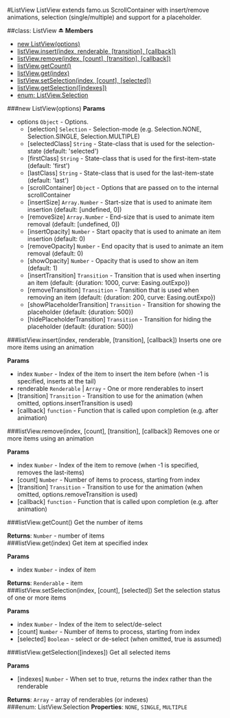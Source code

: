 <a name="module_ListView"></a>
#ListView
ListView extends famo.us ScrollContainer with insert/remove animations, selection (single/multiple) and support for a placeholder.

<a name="module_ListView"></a>
##class: ListView ⏏
**Members**

* [new ListView(options)](#module_ListView)
* [listView.insert(index, renderable, [transition], [callback])](#module_ListView#insert)
* [listView.remove(index, [count], [transition], [callback])](#module_ListView#remove)
* [listView.getCount()](#module_ListView#getCount)
* [listView.get(index)](#module_ListView#get)
* [listView.setSelection(index, [count], [selected])](#module_ListView#setSelection)
* [listView.getSelection([indexes])](#module_ListView#getSelection)
* [enum: ListView.Selection](#module_ListView.Selection)

<a name="module_ListView"></a>
###new ListView(options)
**Params**

- options `Object` - Options.
  - [selection] `Selection` - Selection-mode (e.g. Selection.NONE, Selection.SINGLE, Selection.MULTIPLE)
  - [selectedClass] `String` - State-class that is used for the selection-state (default: 'selected')
  - [firstClass] `String` - State-class that is used for the first-item-state (default: 'first')
  - [lastClass] `String` - State-class that is used for the last-item-state (default: 'last')
  - [scrollContainer] `Object` - Options that are passed on to the internal scrollContainer
  - [insertSize] `Array.Number` - Start-size that is used to animate item insertion (default: [undefined, 0])
  - [removeSize] `Array.Number` - End-size that is used to animate item removal (default: [undefined, 0])
  - [insertOpacity] `Number` - Start opacity that is used to animate an item insertion (default: 0)
  - [removeOpacity] `Number` - End opacity that is used to animate an item removal (default: 0)
  - [showOpacity] `Number` - Opacity that is used to show an item (default: 1)
  - [insertTransition] `Transition` - Transition that is used when inserting an item (default: {duration: 1000, curve: Easing.outExpo})
  - [removeTransition] `Transition` - Transition that is used when removing an item (default: {duration: 200, curve: Easing.outExpo})
  - [showPlaceholderTransition] `Transition` - Transition for showing the placeholder (default: {duration: 500})
  - [hidePlaceholderTransition] `Transition` - Transition for hiding the placeholder (default: {duration: 500})

<a name="module_ListView#insert"></a>
###listView.insert(index, renderable, [transition], [callback])
Inserts one ore more items using an animation

**Params**

- index `Number` - Index of the item to insert the item before (when -1 is specified, inserts at the tail)
- renderable `Renderable` | `Array` - One or more renderables to insert
- [transition] `Transition` - Transition to use for the animation (when omitted, options.insertTransition is used)
- [callback] `function` - Function that is called upon completion (e.g. after animation)

<a name="module_ListView#remove"></a>
###listView.remove(index, [count], [transition], [callback])
Removes one or more items using an animation

**Params**

- index `Number` - Index of the item to remove (when -1 is specified, removes the last-items)
- [count] `Number` - Number of items to process, starting from index
- [transition] `Transition` - Transition to use for the animation (when omitted, options.removeTransition is used)
- [callback] `function` - Function that is called upon completion (e.g. after animation)

<a name="module_ListView#getCount"></a>
###listView.getCount()
Get the number of items

**Returns**: `Number` - number of items  
<a name="module_ListView#get"></a>
###listView.get(index)
Get item at specified index

**Params**

- index `Number` - index of item

**Returns**: `Renderable` - item  
<a name="module_ListView#setSelection"></a>
###listView.setSelection(index, [count], [selected])
Set the selection status of one or more items

**Params**

- index `Number` - Index of the item to select/de-select
- [count] `Number` - Number of items to process, starting from index
- [selected] `Boolean` - select or de-select (when omitted, true is assumed)

<a name="module_ListView#getSelection"></a>
###listView.getSelection([indexes])
Get all selected items

**Params**

- [indexes] `Number` - When set to true, returns the index rather than the renderable

**Returns**: `Array` - array of renderables (or indexes)  
<a name="module_ListView.Selection"></a>
###enum: ListView.Selection
**Properties**: `NONE`, `SINGLE`, `MULTIPLE`  
